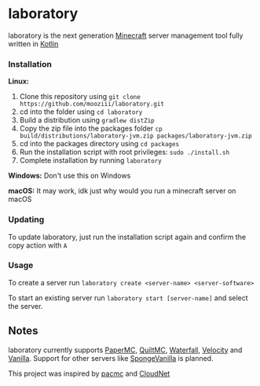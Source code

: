 # laboratory

laboratory is the next generation [Minecraft](https://minecraft.net) server management tool fully written in [Kotlin](https://kotlinlang.org)

### Installation

**Linux:**

1. Clone this repository using `git clone https://github.com/mooziii/laboratory.git`
2. cd into the folder using `cd laboratory`
3. Build a distribution using `gradlew distZip` 
4. Copy the zip file into the packages folder `cp build/distributions/laboratory-jvm.zip packages/laboratory-jvm.zip`
5. cd into the packages directory using `cd packages`
6. Run the installation script with root privileges: `sudo ./install.sh`
7. Complete installation by running `laboratory`

**Windows:**
Don't use this on Windows

**macOS:**
It may work, idk just why would you run a minecraft server on macOS

### Updating 

To update laboratory, just run the installation script again and confirm the copy action with `A`

### Usage

To create a server run `laboratory create <server-name> <server-software>`

To start an existing server run `laboratory start [server-name]` and select the server.

## Notes

laboratory currently supports [PaperMC](https://papermc.io), [QuiltMC](https://quiltmc.org), [Waterfall](https://papermc.io/downloads#Waterfall), [Velocity](https://papermc.io/downloads#Velocity) and [Vanilla](https://minecraft.net).
Support for other servers like [SpongeVanilla](https://spongepowered.org/downloads/spongevanilla) is planned.

This project was inspired by [pacmc](https://github.com/jakobkmar/pacmc) and [CloudNet](https://github.com/CloudNetService/CloudNet-v3)
